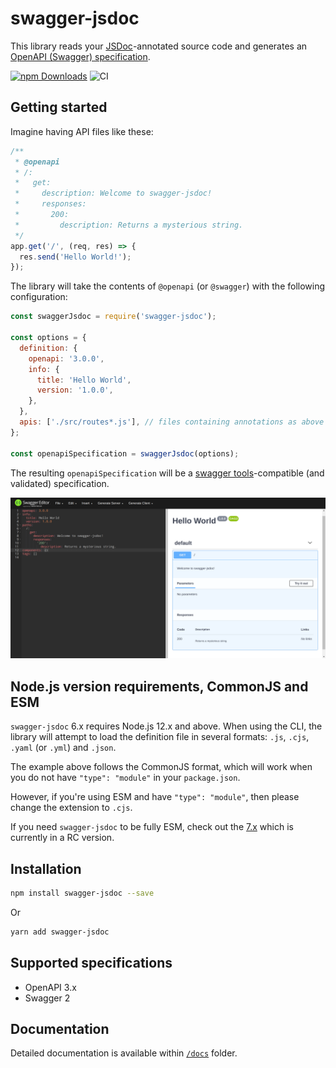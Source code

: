 # swagger-jsdoc

This library reads your [JSDoc](https://jsdoc.app/)-annotated source code and generates an [OpenAPI (Swagger) specification](https://swagger.io/specification/).

[![npm Downloads](https://img.shields.io/npm/dm/swagger-jsdoc.svg)](https://www.npmjs.com/package/swagger-jsdoc)
![CI](https://github.com/Surnet/swagger-jsdoc/workflows/CI/badge.svg)

## Getting started

Imagine having API files like these:

```javascript
/**
 * @openapi
 * /:
 *   get:
 *     description: Welcome to swagger-jsdoc!
 *     responses:
 *       200:
 *         description: Returns a mysterious string.
 */
app.get('/', (req, res) => {
  res.send('Hello World!');
});
```

The library will take the contents of `@openapi` (or `@swagger`) with the following configuration:

```javascript
const swaggerJsdoc = require('swagger-jsdoc');

const options = {
  definition: {
    openapi: '3.0.0',
    info: {
      title: 'Hello World',
      version: '1.0.0',
    },
  },
  apis: ['./src/routes*.js'], // files containing annotations as above
};

const openapiSpecification = swaggerJsdoc(options);
```

The resulting `openapiSpecification` will be a [swagger tools](https://swagger.io/tools/)-compatible (and validated) specification.

![swagger-jsdoc example screenshot](./docs/screenshot.png)

## Node.js version requirements, CommonJS and ESM

`swagger-jsdoc` 6.x requires Node.js 12.x and above. When using the CLI, the library will attempt to load the definition file in several formats: `.js`, `.cjs`, `.yaml` (or `.yml`) and `.json`.

The example above follows the CommonJS format, which will work when you do not have `"type": "module"` in your `package.json`.

However, if you're using ESM and have `"type": "module"`, then please change the extension to `.cjs`.

If you need `swagger-jsdoc` to be fully ESM, check out the [7.x](https://github.com/Surnet/swagger-jsdoc/tree/v7) which is currently in a RC version.

## Installation

```bash
npm install swagger-jsdoc --save
```

Or

```bash
yarn add swagger-jsdoc
```

## Supported specifications

- OpenAPI 3.x
- Swagger 2

## Documentation

Detailed documentation is available within [`/docs`](https://github.com/Surnet/swagger-jsdoc/tree/master/docs/README.md) folder.
